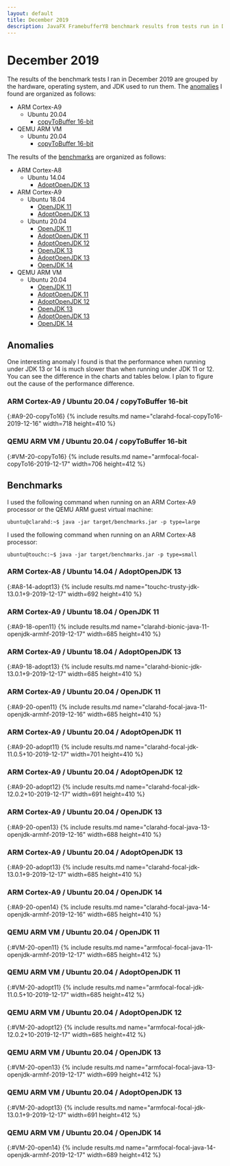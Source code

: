 ```yaml
---
layout: default
title: December 2019
description: JavaFX FramebufferY8 benchmark results from tests run in December 2019.
---
```


# December 2019

The results of the benchmark tests I ran in December 2019 are grouped by the hardware, operating system, and JDK used to run them.
The [anomalies](#anomalies) I found are organized as follows:

* ARM Cortex-A9
    * Ubuntu 20.04
        * [copyToBuffer 16-bit](#A9-20-copyTo16)
* QEMU ARM VM
    * Ubuntu 20.04
        * [copyToBuffer 16-bit](#VM-20-copyTo16)

The results of the [benchmarks](#benchmarks) are organized as follows:

* ARM Cortex-A8
    * Ubuntu 14.04
        * [AdoptOpenJDK 13](#A8-14-adopt13)
* ARM Cortex-A9
    * Ubuntu 18.04
        * [OpenJDK 11](#A9-18-open11)
        * [AdoptOpenJDK 13](#A9-18-adopt13)
    * Ubuntu 20.04
        * [OpenJDK 11](#A9-20-open11)
        * [AdoptOpenJDK 11](#A9-20-adopt11)
        * [AdoptOpenJDK 12](#A9-20-adopt12)
        * [OpenJDK 13](#A9-20-open13)
        * [AdoptOpenJDK 13](#A9-20-adopt13)
        * [OpenJDK 14](#A9-20-open14)
* QEMU ARM VM
    * Ubuntu 20.04
        * [OpenJDK 11](#VM-20-open11)
        * [AdoptOpenJDK 11](#VM-20-adopt11)
        * [AdoptOpenJDK 12](#VM-20-adopt12)
        * [OpenJDK 13](#VM-20-open13)
        * [AdoptOpenJDK 13](#VM-20-adopt13)
        * [OpenJDK 14](#VM-20-open14)

## Anomalies

One interesting anomaly I found is that the performance when running under JDK 13 or 14 is much slower than when running under JDK 11 or 12.
You can see the difference in the charts and tables below.
I plan to figure out the cause of the performance difference.

### ARM Cortex-A9 / Ubuntu 20.04 / copyToBuffer 16-bit
{:#A9-20-copyTo16}
{% include results.md name="clarahd-focal-copyTo16-2019-12-16" width=718 height=410 %}

### QEMU ARM VM / Ubuntu 20.04 / copyToBuffer 16-bit
{:#VM-20-copyTo16}
{% include results.md name="armfocal-focal-copyTo16-2019-12-17" width=706 height=412 %}

## Benchmarks

I used the following command when running on an ARM Cortex-A9 processor or the QEMU ARM guest virtual machine:

```console
ubuntu@clarahd:~$ java -jar target/benchmarks.jar -p type=large
```

I used the following command when running on an ARM Cortex-A8 processor:

```console
ubuntu@touchc:~$ java -jar target/benchmarks.jar -p type=small
```

### ARM Cortex-A8 / Ubuntu 14.04 / AdoptOpenJDK 13
{:#A8-14-adopt13}
{% include results.md name="touchc-trusty-jdk-13.0.1+9-2019-12-17" width=692 height=410 %}

### ARM Cortex-A9 / Ubuntu 18.04 / OpenJDK 11
{:#A9-18-open11}
{% include results.md name="clarahd-bionic-java-11-openjdk-armhf-2019-12-17" width=685 height=410 %}

### ARM Cortex-A9 / Ubuntu 18.04 / AdoptOpenJDK 13
{:#A9-18-adopt13}
{% include results.md name="clarahd-bionic-jdk-13.0.1+9-2019-12-17" width=685 height=410 %}

### ARM Cortex-A9 / Ubuntu 20.04 / OpenJDK 11
{:#A9-20-open11}
{% include results.md name="clarahd-focal-java-11-openjdk-armhf-2019-12-16" width=685 height=410 %}

### ARM Cortex-A9 / Ubuntu 20.04 / AdoptOpenJDK 11
{:#A9-20-adopt11}
{% include results.md name="clarahd-focal-jdk-11.0.5+10-2019-12-17" width=701 height=410 %}

### ARM Cortex-A9 / Ubuntu 20.04 / AdoptOpenJDK 12
{:#A9-20-adopt12}
{% include results.md name="clarahd-focal-jdk-12.0.2+10-2019-12-17" width=691 height=410 %}

### ARM Cortex-A9 / Ubuntu 20.04 / OpenJDK 13
{:#A9-20-open13}
{% include results.md name="clarahd-focal-java-13-openjdk-armhf-2019-12-16" width=688 height=410 %}

### ARM Cortex-A9 / Ubuntu 20.04 / AdoptOpenJDK 13
{:#A9-20-adopt13}
{% include results.md name="clarahd-focal-jdk-13.0.1+9-2019-12-17" width=685 height=410 %}

### ARM Cortex-A9 / Ubuntu 20.04 / OpenJDK 14
{:#A9-20-open14}
{% include results.md name="clarahd-focal-java-14-openjdk-armhf-2019-12-16" width=685 height=410 %}

### QEMU ARM VM / Ubuntu 20.04 / OpenJDK 11
{:#VM-20-open11}
{% include results.md name="armfocal-focal-java-11-openjdk-armhf-2019-12-17" width=685 height=412 %}

### QEMU ARM VM / Ubuntu 20.04 / AdoptOpenJDK 11
{:#VM-20-adopt11}
{% include results.md name="armfocal-focal-jdk-11.0.5+10-2019-12-17" width=685 height=412 %}

### QEMU ARM VM / Ubuntu 20.04 / AdoptOpenJDK 12
{:#VM-20-adopt12}
{% include results.md name="armfocal-focal-jdk-12.0.2+10-2019-12-17" width=685 height=412 %}

### QEMU ARM VM / Ubuntu 20.04 / OpenJDK 13
{:#VM-20-open13}
{% include results.md name="armfocal-focal-java-13-openjdk-armhf-2019-12-17" width=699 height=412 %}

### QEMU ARM VM / Ubuntu 20.04 / AdoptOpenJDK 13
{:#VM-20-adopt13}
{% include results.md name="armfocal-focal-jdk-13.0.1+9-2019-12-17" width=691 height=412 %}

### QEMU ARM VM / Ubuntu 20.04 / OpenJDK 14
{:#VM-20-open14}
{% include results.md name="armfocal-focal-java-14-openjdk-armhf-2019-12-17" width=689 height=412 %}
